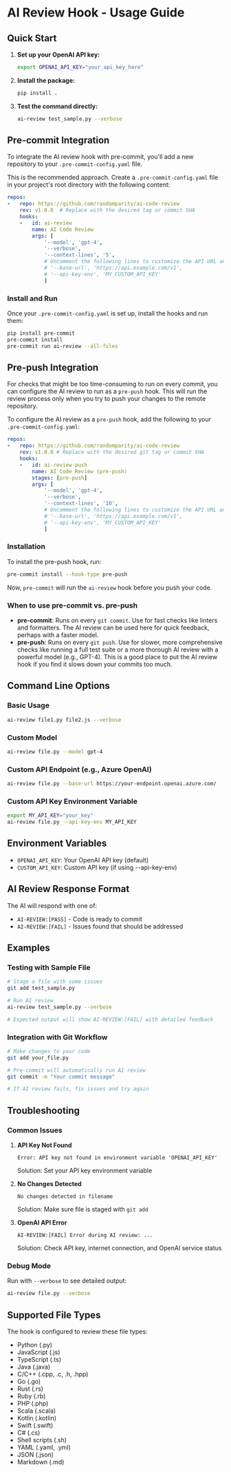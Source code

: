 # AI Review Hook - Usage Guide

## Quick Start

1. **Set up your OpenAI API key:**
   ```bash
   export OPENAI_API_KEY="your_api_key_here"
   ```

2. **Install the package:**
   ```bash
   pip install .
   ```

3. **Test the command directly:**
   ```bash
   ai-review test_sample.py --verbose
   ```

## Pre-commit Integration

To integrate the AI review hook with pre-commit, you'll add a new repository to your `.pre-commit-config.yaml` file.

This is the recommended approach. Create a `.pre-commit-config.yaml` file in your project's root directory with the following content:

```yaml
repos:
-   repo: https://github.com/randomparity/ai-code-review
    rev: v1.0.0  # Replace with the desired tag or commit SHA
    hooks:
    -   id: ai-review
        name: AI Code Review
        args: [
            '--model', 'gpt-4', 
            '--verbose', 
            '--context-lines', '5',
            # Uncomment the following lines to customize the API URL and key
            # '--base-url', 'https://api.example.com/v1',
            # '--api-key-env', 'MY_CUSTOM_API_KEY'
            ]
```

### Install and Run

Once your `.pre-commit-config.yaml` is set up, install the hooks and run them:

```bash
pip install pre-commit
pre-commit install
pre-commit run ai-review --all-files
```

## Pre-push Integration

For checks that might be too time-consuming to run on every commit, you can configure the AI review to run as a `pre-push` hook. This will run the review process only when you try to push your changes to the remote repository.

To configure the AI review as a `pre-push` hook, add the following to your `.pre-commit-config.yaml`:

```yaml
repos:
-   repo: https://github.com/randomparity/ai-code-review
    rev: v1.0.0 # Replace with the desired git tag or commit SHA
    hooks:
    -   id: ai-review-push
        name: AI Code Review (pre-push)
        stages: [pre-push]
        args: [
            '--model', 'gpt-4', 
            '--verbose',
            '--context-lines', '10',
            # Uncomment the following lines to customize the API URL and key
            # '--base-url', 'https://api.example.com/v1',
            # '--api-key-env', 'MY_CUSTOM_API_KEY'
            ]
```

### Installation

To install the pre-push hook, run:

```bash
pre-commit install --hook-type pre-push
```

Now, `pre-commit` will run the `ai-review` hook before you push your code.

### When to use pre-commit vs. pre-push

*   **pre-commit**: Runs on every `git commit`. Use for fast checks like linters and formatters. The AI review can be used here for quick feedback, perhaps with a faster model.
*   **pre-push**: Runs on every `git push`. Use for slower, more comprehensive checks like running a full test suite or a more thorough AI review with a powerful model (e.g., GPT-4). This is a good place to put the AI review hook if you find it slows down your commits too much.

## Command Line Options

### Basic Usage
```bash
ai-review file1.py file2.js --verbose
```

### Custom Model
```bash
ai-review file.py --model gpt-4
```

### Custom API Endpoint (e.g., Azure OpenAI)
```bash
ai-review file.py --base-url https://your-endpoint.openai.azure.com/
```

### Custom API Key Environment Variable
```bash
export MY_API_KEY="your_key"
ai-review file.py --api-key-env MY_API_KEY
```


## Environment Variables

- `OPENAI_API_KEY`: Your OpenAI API key (default)
- `CUSTOM_API_KEY`: Custom API key (if using --api-key-env)

## AI Review Response Format

The AI will respond with one of:
- `AI-REVIEW:[PASS]` - Code is ready to commit
- `AI-REVIEW:[FAIL]` - Issues found that should be addressed

## Examples

### Testing with Sample File
```bash
# Stage a file with some issues
git add test_sample.py

# Run AI review
ai-review test_sample.py --verbose

# Expected output will show AI-REVIEW:[FAIL] with detailed feedback
```

### Integration with Git Workflow
```bash
# Make changes to your code
git add your_file.py

# Pre-commit will automatically run AI review
git commit -m "Your commit message"

# If AI review fails, fix issues and try again
```

## Troubleshooting

### Common Issues

1. **API Key Not Found**
   ```
   Error: API key not found in environment variable 'OPENAI_API_KEY'
   ```
   Solution: Set your API key environment variable

2. **No Changes Detected**
   ```
   No changes detected in filename
   ```
   Solution: Make sure file is staged with `git add`

3. **OpenAI API Error**
   ```
   AI-REVIEW:[FAIL] Error during AI review: ...
   ```
   Solution: Check API key, internet connection, and OpenAI service status

### Debug Mode
Run with `--verbose` to see detailed output:
```bash
ai-review file.py --verbose
```

## Supported File Types

The hook is configured to review these file types:
- Python (.py)
- JavaScript (.js)
- TypeScript (.ts)
- Java (.java)
- C/C++ (.cpp, .c, .h, .hpp)
- Go (.go)
- Rust (.rs)
- Ruby (.rb)
- PHP (.php)
- Scala (.scala)
- Kotlin (.kotlin)
- Swift (.swift)
- C# (.cs)
- Shell scripts (.sh)
- YAML (.yaml, .yml)
- JSON (.json)
- Markdown (.md)
